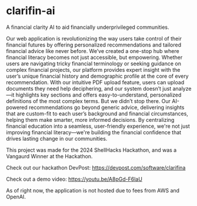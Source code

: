 # clarifin-ai
A financial clarity AI to aid financially underprivileged communities.

Our web application is revolutionizing the way users take control of their financial futures by offering personalized recommendations and tailored financial advice like never before. We’ve created a one-stop hub where financial literacy becomes not just accessible, but empowering. Whether users are navigating tricky financial terminology or seeking guidance on complex financial projects, our platform provides expert insight with the user’s unique financial history and demographic profile at the core of every recommendation. With our intuitive PDF upload feature, users can upload documents they need help deciphering, and our system doesn’t just analyze—it highlights key sections and offers easy-to-understand, personalized definitions of the most complex terms. But we didn’t stop there. Our AI-powered recommendations go beyond generic advice, delivering insights that are custom-fit to each user’s background and financial circumstances, helping them make smarter, more informed decisions. By centralizing financial education into a seamless, user-friendly experience, we're not just improving financial literacy—we're building the financial confidence that drives lasting change in our communities.

This project was made for the 2024 ShellHacks Hackathon, and was a Vangaurd Winner at the Hackathon.

Check out our hackathon DevPost: https://devpost.com/software/clarifina

Check out a demo video: https://youtu.be/A8pGd-F6laU

As of right now, the application is not hosted due to fees from AWS and OpenAI.


